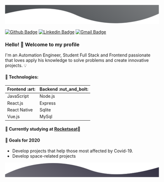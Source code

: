 <img alt="GitHub language count" src="https://github.com/FelipeFontouraBr/FelipeFontouraBr/blob/master/.github/background-top.png">


[![Github Badge](https://img.shields.io/badge/-Github-000?style=flat-square&logo=Github&logoColor=white&link=https://github.com/FelipeFontouraBr)](https://github.com/FelipeFontouraBr)
[![Linkedin Badge](https://img.shields.io/badge/-LinkedIn-blue?style=flat-square&logo=Linkedin&logoColor=white&link=https://www.linkedin.com/in/fontourafelipe/)](https://www.linkedin.com/in/fontourafelipe/)
[![Gmail Badge](https://img.shields.io/badge/-Gmail-c14438?style=flat-square&logo=Gmail&logoColor=white&link=mailto:felipefontouramec@gmail.com)](mailto:felipefontouramec@gmail.com)

### Hello! 👋 Welcome to my profile

I'm an Automation Engineer, Student Full Stack and Frontend passionate that loves apply his knowledge to solve problems and create innovative projects. :bulb:

#### :bookmark: Technologies:

<table>
    <thead> 
        <th>Frontend :art: </th>
        <th>Backend :nut_and_bolt: </th>
    </thead>
    <tbody>
        <tr>
            <td>JavaScript</td>
            <td>Node.js</td>
        </tr>
        <tr>
            <td>React.js</td>
            <td>Express</td>
        </tr>
        <tr>
            <td>React Native</td>
            <td>Sqlite</td>
        </tr>
        <tr>
            <td>Vue.js</td>
            <td>MySql</td>
        </tr>
    </tbody>
</table>

#### :pencil: Currently studying at [Rocketseat](https://rocketseat.com.br/):rocket:

#### :dart: Goals for 2020

- Develop projects that help those most affected by Covid-19.
- Develop space-related projects

<img alt="GitHub language count" src="https://github.com/FelipeFontouraBr/FelipeFontouraBr/blob/master/.github/background-bottom.png">

